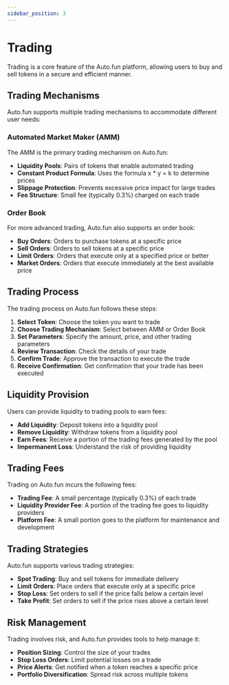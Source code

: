 ```yaml
---
sidebar_position: 3
---
```


# Trading

Trading is a core feature of the Auto.fun platform, allowing users to buy and sell tokens in a secure and efficient manner.

## Trading Mechanisms

Auto.fun supports multiple trading mechanisms to accommodate different user needs:

### Automated Market Maker (AMM)

The AMM is the primary trading mechanism on Auto.fun:

- **Liquidity Pools**: Pairs of tokens that enable automated trading
- **Constant Product Formula**: Uses the formula x * y = k to determine prices
- **Slippage Protection**: Prevents excessive price impact for large trades
- **Fee Structure**: Small fee (typically 0.3%) charged on each trade

### Order Book

For more advanced trading, Auto.fun also supports an order book:

- **Buy Orders**: Orders to purchase tokens at a specific price
- **Sell Orders**: Orders to sell tokens at a specific price
- **Limit Orders**: Orders that execute only at a specified price or better
- **Market Orders**: Orders that execute immediately at the best available price

## Trading Process

The trading process on Auto.fun follows these steps:

1. **Select Token**: Choose the token you want to trade
2. **Choose Trading Mechanism**: Select between AMM or Order Book
3. **Set Parameters**: Specify the amount, price, and other trading parameters
4. **Review Transaction**: Check the details of your trade
5. **Confirm Trade**: Approve the transaction to execute the trade
6. **Receive Confirmation**: Get confirmation that your trade has been executed

## Liquidity Provision

Users can provide liquidity to trading pools to earn fees:

- **Add Liquidity**: Deposit tokens into a liquidity pool
- **Remove Liquidity**: Withdraw tokens from a liquidity pool
- **Earn Fees**: Receive a portion of the trading fees generated by the pool
- **Impermanent Loss**: Understand the risk of providing liquidity

## Trading Fees

Trading on Auto.fun incurs the following fees:

- **Trading Fee**: A small percentage (typically 0.3%) of each trade
- **Liquidity Provider Fee**: A portion of the trading fee goes to liquidity providers
- **Platform Fee**: A small portion goes to the platform for maintenance and development

## Trading Strategies

Auto.fun supports various trading strategies:

- **Spot Trading**: Buy and sell tokens for immediate delivery
- **Limit Orders**: Place orders that execute only at a specific price
- **Stop Loss**: Set orders to sell if the price falls below a certain level
- **Take Profit**: Set orders to sell if the price rises above a certain level

## Risk Management

Trading involves risk, and Auto.fun provides tools to help manage it:

- **Position Sizing**: Control the size of your trades
- **Stop Loss Orders**: Limit potential losses on a trade
- **Price Alerts**: Get notified when a token reaches a specific price
- **Portfolio Diversification**: Spread risk across multiple tokens 